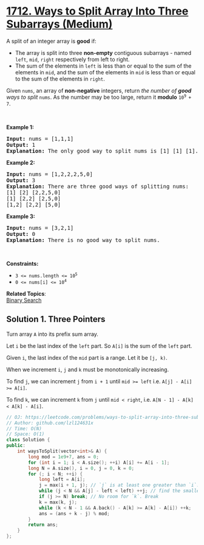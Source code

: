# [1712. Ways to Split Array Into Three Subarrays (Medium)](https://leetcode.com/problems/ways-to-split-array-into-three-subarrays/)

<p>A split of an integer array is <strong>good</strong> if:</p>

<ul>
	<li>The array is split into three <strong>non-empty</strong> contiguous subarrays - named <code>left</code>, <code>mid</code>, <code>right</code> respectively from left to right.</li>
	<li>The sum of the elements in <code>left</code> is less than or equal to the sum of the elements in <code>mid</code>, and the sum of the elements in <code>mid</code> is less than or equal to the sum of the elements in <code>right</code>.</li>
</ul>

<p>Given <code>nums</code>, an array of <strong>non-negative</strong> integers, return <em>the number of <strong>good</strong> ways to split</em> <code>nums</code>. As the number may be too large, return it <strong>modulo</strong> <code>10<sup>9 </sup>+ 7</code>.</p>

<p>&nbsp;</p>
<p><strong>Example 1:</strong></p>

<pre><strong>Input:</strong> nums = [1,1,1]
<strong>Output:</strong> 1
<strong>Explanation:</strong> The only good way to split nums is [1] [1] [1].</pre>

<p><strong>Example 2:</strong></p>

<pre><strong>Input:</strong> nums = [1,2,2,2,5,0]
<strong>Output:</strong> 3
<strong>Explanation:</strong> There are three good ways of splitting nums:
[1] [2] [2,2,5,0]
[1] [2,2] [2,5,0]
[1,2] [2,2] [5,0]
</pre>

<p><strong>Example 3:</strong></p>

<pre><strong>Input:</strong> nums = [3,2,1]
<strong>Output:</strong> 0
<strong>Explanation:</strong> There is no good way to split nums.</pre>

<p>&nbsp;</p>
<p><strong>Constraints:</strong></p>

<ul>
	<li><code>3 &lt;= nums.length &lt;= 10<sup>5</sup></code></li>
	<li><code>0 &lt;= nums[i] &lt;= 10<sup>4</sup></code></li>
</ul>


**Related Topics**:  
[Binary Search](https://leetcode.com/tag/binary-search/)

## Solution 1. Three Pointers

Turn array `A` into its prefix sum array. 

Let `i` be the last index of the `left` part. So `A[i]` is the sum of the `left` part.

Given `i`, the last index of the `mid` part is a range. Let it be `[j, k)`.

When we increment `i`, `j` and `k` must be monotonically increasing.

To find `j`, we can increment `j` from `i + 1` until `mid >= left` i.e. `A[j] - A[i] >= A[i]`.

To find `k`, we can increment `k` from `j` until `mid < right`, i.e. `A[N - 1] - A[k] < A[k] - A[i]`.

```cpp
// OJ: https://leetcode.com/problems/ways-to-split-array-into-three-subarrays/
// Author: github.com/lzl124631x
// Time: O(N)
// Space: O(1)
class Solution {
public:
    int waysToSplit(vector<int>& A) {
        long mod = 1e9+7, ans = 0;
        for (int i = 1; i < A.size(); ++i) A[i] += A[i - 1];
        long N = A.size(), i = 0, j = 0, k = 0;
        for (; i < N; ++i) {
            long left = A[i];
            j = max(i + 1, j); // `j` is at least one greater than `i`.
            while (j < N && A[j] - left < left) ++j; // find the smallest `j` that satisfies `mid >= left`
            if (j >= N) break; // No room for `k`. Break
            k = max(k, j);
            while (k < N - 1 && A.back() - A[k] >= A[k] - A[i]) ++k;
            ans = (ans + k - j) % mod;
        }
        return ans;
    }
};
```